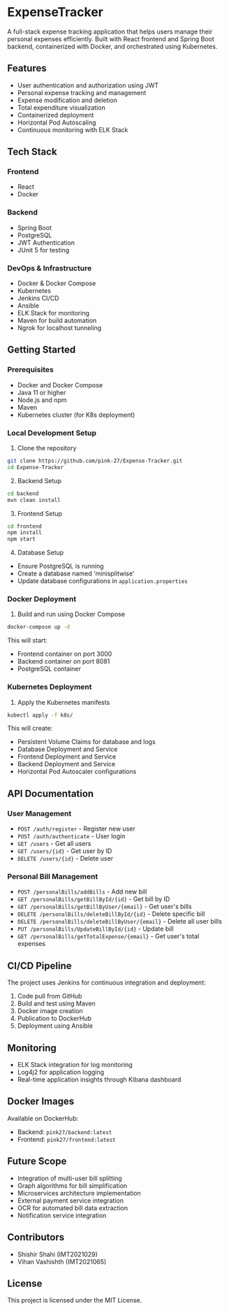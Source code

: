# ExpenseTracker

A full-stack expense tracking application that helps users manage their personal expenses efficiently. Built with React frontend and Spring Boot backend, containerized with Docker, and orchestrated using Kubernetes.

## Features

- User authentication and authorization using JWT
- Personal expense tracking and management
- Expense modification and deletion
- Total expenditure visualization
- Containerized deployment
- Horizontal Pod Autoscaling
- Continuous monitoring with ELK Stack

## Tech Stack

### Frontend
- React
- Docker

### Backend
- Spring Boot
- PostgreSQL
- JWT Authentication
- JUnit 5 for testing

### DevOps & Infrastructure
- Docker & Docker Compose
- Kubernetes
- Jenkins CI/CD
- Ansible
- ELK Stack for monitoring
- Maven for build automation
- Ngrok for localhost tunneling

## Getting Started

### Prerequisites
- Docker and Docker Compose
- Java 11 or higher
- Node.js and npm
- Maven
- Kubernetes cluster (for K8s deployment)

### Local Development Setup

1. Clone the repository
```bash
git clone https://github.com/pink-27/Expense-Tracker.git
cd Expense-Tracker
```

2. Backend Setup
```bash
cd backend
mvn clean install
```

3. Frontend Setup
```bash
cd frontend
npm install
npm start
```

4. Database Setup
- Ensure PostgreSQL is running
- Create a database named 'minisplitwise'
- Update database configurations in `application.properties`

### Docker Deployment

1. Build and run using Docker Compose
```bash
docker-compose up -d
```

This will start:
- Frontend container on port 3000
- Backend container on port 8081
- PostgreSQL container

### Kubernetes Deployment

1. Apply the Kubernetes manifests
```bash
kubectl apply -f k8s/
```

This will create:
- Persistent Volume Claims for database and logs
- Database Deployment and Service
- Frontend Deployment and Service
- Backend Deployment and Service
- Horizontal Pod Autoscaler configurations

## API Documentation

### User Management
- `POST /auth/register` - Register new user
- `POST /auth/authenticate` - User login
- `GET /users` - Get all users
- `GET /users/{id}` - Get user by ID
- `DELETE /users/{id}` - Delete user

### Personal Bill Management
- `POST /personalBills/addBills` - Add new bill
- `GET /personalBills/getBillById/{id}` - Get bill by ID
- `GET /personalBills/getBillByUser/{email}` - Get user's bills
- `DELETE /personalBills/deleteBillById/{id}` - Delete specific bill
- `DELETE /personalBills/deleteBillByUser/{email}` - Delete all user bills
- `PUT /personalBills/UpdateBillById/{id}` - Update bill
- `GET /personalBills/getTotalExpense/{email}` - Get user's total expenses

## CI/CD Pipeline

The project uses Jenkins for continuous integration and deployment:
1. Code pull from GitHub
2. Build and test using Maven
3. Docker image creation
4. Publication to DockerHub
5. Deployment using Ansible

## Monitoring

- ELK Stack integration for log monitoring
- Log4j2 for application logging
- Real-time application insights through Kibana dashboard

## Docker Images

Available on DockerHub:
- Backend: `pink27/backend:latest`
- Frontend: `pink27/frontend:latest`

## Future Scope

- Integration of multi-user bill splitting
- Graph algorithms for bill simplification
- Microservices architecture implementation
- External payment service integration
- OCR for automated bill data extraction
- Notification service integration

## Contributors

- Shishir Shahi (IMT2021029)
- Vihan Vashishth (IMT2021065)

## License

This project is licensed under the MIT License.

